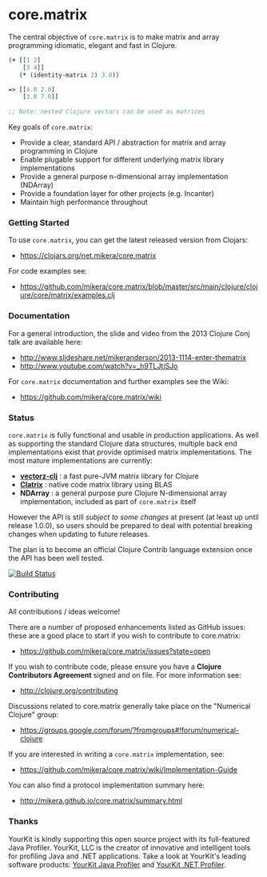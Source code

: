 core.matrix
===========

The central objective of `core.matrix` is to make matrix and array programming
idiomatic, elegant and fast in Clojure.

```clojure
(+ [[1 2]
    [3 4]]
   (* (identity-matrix 2) 3.0))

=> [[4.0 2.0]
    [3.0 7.0]]
    
;; Note: nested Clojure vectors can be used as matrices
```

Key goals of `core.matrix`:

 - Provide a clear, standard API / abstraction for matrix and array programming in Clojure
 - Enable plugable support for different underlying matrix library implementations
 - Provide a general purpose n-dimensional array implementation (NDArray)
 - Provide a foundation layer for other projects (e.g. Incanter)
 - Maintain high performance throughout

### Getting Started

To use `core.matrix`, you can get the latest released version from Clojars:

 - https://clojars.org/net.mikera/core.matrix

For code examples see:

 - https://github.com/mikera/core.matrix/blob/master/src/main/clojure/clojure/core/matrix/examples.clj

### Documentation

For a general introduction, the slide and video from the 2013 Clojure Conj talk are available here:

 - http://www.slideshare.net/mikeranderson/2013-1114-enter-thematrix
 - http://www.youtube.com/watch?v=_h9TLJtjSJo

For `core.matrix` documentation and further examples see the Wiki:

 - https://github.com/mikera/core.matrix/wiki

### Status

`core.matrix` is fully functional and usable in production applications. As well as supporting
the standard Clojure data structures, multiple back end implementations exist that provide optimised
matrix implementations. The most mature implementations are currently:

 - [**vectorz-clj**](https://github.com/mikera/vectorz-clj) : a fast pure-JVM matrix library for Clojure
 - [**Clatrix**](https://github.com/tel/clatrix) : native code matrix library using BLAS
 - **NDArray** : a general purpose pure Clojure N-dimensional array implementation, included as part of `core.matrix` itself

However the API is still *subject to some changes* at present (at least up until release 1.0.0),
so users should be prepared to deal with potential breaking changes when updating to future releases.

The plan is to become an official Clojure Contrib language extension once the API has been well tested. 

[![Build Status](https://travis-ci.org/mikera/core.matrix.png?branch=master)](https://travis-ci.org/mikera/core.matrix)

### Contributing

All contributions / ideas welcome!

There are a number of proposed enhancements listed as GitHub issues: these are a good place to start if you wish to contribute
to core.matrix:

 - https://github.com/mikera/core.matrix/issues?state=open

If you wish to contribute code, please ensure you have a **Clojure Contributors Agreement** signed and on file. For more information see:

 - http://clojure.org/contributing

Discussions related to core.matrix generally take place on the "Numerical Clojure" group:

 - https://groups.google.com/forum/?fromgroups#!forum/numerical-clojure

If you are interested in writing a `core.matrix` implementation, see:

 - https://github.com/mikera/core.matrix/wiki/Implementation-Guide

You can also find a protocol implementation summary here:

 - http://mikera.github.io/core.matrix/summary.html

### Thanks

YourKit is kindly supporting this open source project with its full-featured Java Profiler.
YourKit, LLC is the creator of innovative and intelligent tools for profiling
Java and .NET applications. Take a look at YourKit's leading software products:
<a href="http://www.yourkit.com/java/profiler/index.jsp">YourKit Java Profiler</a> and
<a href="http://www.yourkit.com/.net/profiler/index.jsp">YourKit .NET Profiler</a>.
